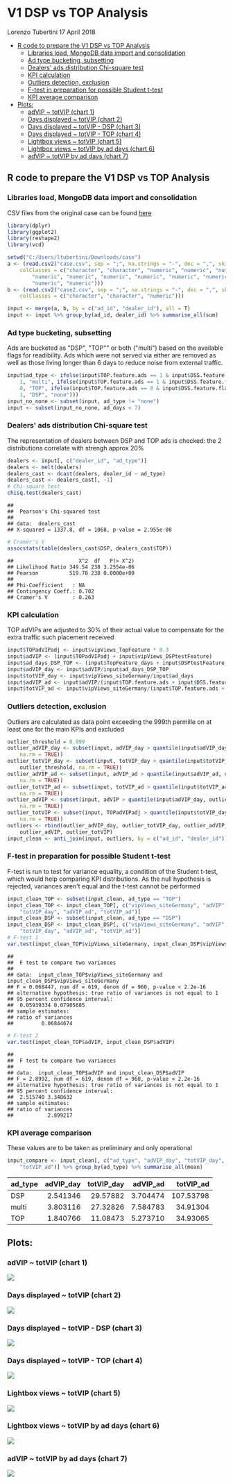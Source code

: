 V1 DSP vs TOP Analysis
================
Lorenzo Tubertini
17 April 2018

-   [R code to prepare the V1 DSP vs TOP Analysis](#r-code-to-prepare-the-v1-dsp-vs-top-analysis)
    -   [Libraries load, MongoDB data import and consolidation](#libraries-load-mongodb-data-import-and-consolidation)
    -   [Ad type bucketing, subsetting](#ad-type-bucketing-subsetting)
    -   [Dealers' ads distribution Chi-square test](#dealers-ads-distribution-chi-square-test)
    -   [KPI calculation](#kpi-calculation)
    -   [Outliers detection, exclusion](#outliers-detection-exclusion)
    -   [F-test in preparation for possible Student t-test](#f-test-in-preparation-for-possible-student-t-test)
    -   [KPI average comparison](#kpi-average-comparison)
-   [Plots:](#plots)
    -   [adVIP ~ totVIP (chart 1)](#advip-totvip-chart-1)
    -   [Days displayed ~ totVIP (chart 2)](#days-displayed-totvip-chart-2)
    -   [Days displayed ~ totVIP - DSP (chart 3)](#days-displayed-totvip---dsp-chart-3)
    -   [Days displayed ~ totVIP - TOP (chart 4)](#days-displayed-totvip---top-chart-4)
    -   [Lightbox views ~ totVIP (chart 5)](#lightbox-views-totvip-chart-5)
    -   [Lightbox views ~ totVIP by ad days (chart 6)](#lightbox-views-totvip-by-ad-days-chart-6)
    -   [adVIP ~ totVIP by ad days (chart 7)](#advip-totvip-by-ad-days-chart-7)

R code to prepare the V1 DSP vs TOP Analysis
--------------------------------------------

### Libraries load, MongoDB data import and consolidation

CSV files from the original case can be found [here](https://github.com/ltubertini/DSP_TOP/tree/master/case)

``` r
library(dplyr)
library(ggplot2)
library(reshape2)
library(vcd)

setwd("C:/Users/ltubertini/Downloads/case")
a <- (read.csv2("case.csv", sep = ";", na.strings = "-", dec = ",", skip = 1, 
    colClasses = c("character", "character", "numeric", "numeric", "numeric", 
        "numeric", "numeric", "numeric", "numeric", "numeric", "numeric", "numeric", 
        "numeric", "numeric")))
b <- (read.csv2("case2.csv", sep = ";", na.strings = "-", dec = ",", skip = 1, 
    colClasses = c("character", "character", "numeric")))

input <- merge(a, b, by = c("ad_id", "dealer_id"), all = T)
input <- input %>% group_by(ad_id, dealer_id) %>% summarise_all(sum)
```

### Ad type bucketing, subsetting

Ads are bucketed as "DSP", "TOP"" or both ("multi") based on the available flags for readibility. Ads which were not served via either are removed as well as those living longer than 6 days to reduce noise from external traffic.

``` r
input$ad_type <- ifelse(input$TOP.feature.ads == 1 & input$DSS.feature.flag == 
    1, "multi", ifelse(input$TOP.feature.ads == 1 & input$DSS.feature.flag == 
    0, "TOP", ifelse(input$TOP.feature.ads == 0 & input$DSS.feature.flag == 
    1, "DSP", "none")))
input_no_none <- subset(input, ad_type != "none")
input <- subset(input_no_none, ad_days < 7)
```

### Dealers' ads distribution Chi-square test

The representation of dealers between DSP and TOP ads is checked: the 2 distributions correlate with strengh approx 20%

``` r
dealers <- input[, c("dealer_id", "ad_type")]
dealers <- melt(dealers)
dealers_cast <- dcast(dealers, dealer_id ~ ad_type)
dealers_cast <- dealers_cast[, -1]
# Chi-square test
chisq.test(dealers_cast)
```

    ## 
    ##  Pearson's Chi-squared test
    ## 
    ## data:  dealers_cast
    ## X-squared = 1337.8, df = 1068, p-value = 2.955e-08

``` r
# Cramér's V
assocstats(table(dealers_cast$DSP, dealers_cast$TOP))
```

    ##                     X^2  df   P(> X^2)
    ## Likelihood Ratio 349.54 238 3.2554e-06
    ## Pearson          519.78 238 0.0000e+00
    ## 
    ## Phi-Coefficient   : NA 
    ## Contingency Coeff.: 0.702 
    ## Cramer's V        : 0.263

### KPI calculation

TOP adVIPs are adjusted to 30% of their actual value to compensate for the extra traffic such placement received

``` r
input$TOPadVIPadj <- input$vipViews_TopFeature * 0.3
input$adVIP <- (input$TOPadVIPadj + input$vipViews_DSPtestFeature)
input$ad_days_DSP_TOP <- (input$TopFeature_days + input$DSPtestFeature_days)
input$adVIP_day <- input$adVIP/input$ad_days_DSP_TOP
input$totVIP_day <- input$vipViews_siteGermany/input$ad_days
input$adVIP_ad <- input$adVIP/(input$TOP.feature.ads + input$DSS.feature.flag)
input$totVIP_ad <- input$vipViews_siteGermany/(input$TOP.feature.ads + input$DSS.feature.flag)
```

### Outliers detection, exclusion

Outliers are calculated as data point exceeding the 999th permille on at least one for the main KPIs and excluded

``` r
outlier_threshold = 0.999
outlier_adVIP_day <- subset(input, adVIP_day > quantile(input$adVIP_day, outlier_threshold, 
    na.rm = TRUE))
outlier_totVIP_day <- subset(input, totVIP_day > quantile(input$totVIP_day, 
    outlier_threshold, na.rm = TRUE))
outlier_adVIP_ad <- subset(input, adVIP_ad > quantile(input$adVIP_ad, outlier_threshold, 
    na.rm = TRUE))
outlier_totVIP_ad <- subset(input, totVIP_ad > quantile(input$totVIP_ad, outlier_threshold, 
    na.rm = TRUE))
outlier_adVIP <- subset(input, adVIP > quantile(input$adVIP_day, outlier_threshold, 
    na.rm = TRUE))
outlier_totVIP <- subset(input, TOPadVIPadj > quantile(input$totVIP_day, outlier_threshold, 
    na.rm = TRUE))
outliers <- rbind(outlier_adVIP_day, outlier_totVIP_day, outlier_adVIP_ad, outlier_totVIP_ad, 
    outlier_adVIP, outlier_totVIP)
input_clean <- anti_join(input, outliers, by = c("ad_id", "dealer_id"))
```

### F-test in preparation for possible Student t-test

F-test is run to test for variance equality, a condition of the Student t-test, which would help comparing KPI distributions. As the null hypothesis is rejected, variances aren't equal and the t-test cannot be performed

``` r
input_clean_TOP <- subset(input_clean, ad_type == "TOP")
input_clean_TOP <- input_clean_TOP[, c("vipViews_siteGermany", "adVIP", "adVIP_day", 
    "totVIP_day", "adVIP_ad", "totVIP_ad")]
input_clean_DSP <- subset(input_clean, ad_type == "DSP")
input_clean_DSP <- input_clean_DSP[, c("vipViews_siteGermany", "adVIP", "adVIP_day", 
    "totVIP_day", "adVIP_ad", "totVIP_ad")]
# F-test 1
var.test(input_clean_TOP$vipViews_siteGermany, input_clean_DSP$vipViews_siteGermany)
```

    ## 
    ##  F test to compare two variances
    ## 
    ## data:  input_clean_TOP$vipViews_siteGermany and input_clean_DSP$vipViews_siteGermany
    ## F = 0.068447, num df = 619, denom df = 960, p-value < 2.2e-16
    ## alternative hypothesis: true ratio of variances is not equal to 1
    ## 95 percent confidence interval:
    ##  0.05939334 0.07905685
    ## sample estimates:
    ## ratio of variances 
    ##         0.06844674

``` r
# F-test 2
var.test(input_clean_TOP$adVIP, input_clean_DSP$adVIP)
```

    ## 
    ##  F test to compare two variances
    ## 
    ## data:  input_clean_TOP$adVIP and input_clean_DSP$adVIP
    ## F = 2.8992, num df = 619, denom df = 960, p-value < 2.2e-16
    ## alternative hypothesis: true ratio of variances is not equal to 1
    ## 95 percent confidence interval:
    ##  2.515740 3.348632
    ## sample estimates:
    ## ratio of variances 
    ##           2.899217

### KPI average comparison

These values are to be taken as preliminary and only operational

``` r
input_compare <- input_clean[, c("ad_type", "adVIP_day", "totVIP_day", "adVIP_ad", 
    "totVIP_ad")] %>% group_by(ad_type) %>% summarise_all(mean)
```

| ad\_type |  adVIP\_day|  totVIP\_day|  adVIP\_ad|  totVIP\_ad|
|:---------|-----------:|------------:|----------:|-----------:|
| DSP      |    2.541346|     29.57882|   3.704474|   107.53798|
| multi    |    3.803116|     27.32826|   7.584783|    34.91304|
| TOP      |    1.840766|     11.08473|   5.273710|    34.93065|

Plots:
------

### adVIP ~ totVIP (chart 1)

![](DSP_TOP_files/figure-markdown_github-ascii_identifiers/chart%201-1.jpeg)

### Days displayed ~ totVIP (chart 2)

![](DSP_TOP_files/figure-markdown_github-ascii_identifiers/chart%202-1.jpeg)

### Days displayed ~ totVIP - DSP (chart 3)

![](DSP_TOP_files/figure-markdown_github-ascii_identifiers/chart%203-1.jpeg)

### Days displayed ~ totVIP - TOP (chart 4)

![](DSP_TOP_files/figure-markdown_github-ascii_identifiers/chart%204-1.jpeg)

### Lightbox views ~ totVIP (chart 5)

![](DSP_TOP_files/figure-markdown_github-ascii_identifiers/chart%205-1.jpeg)

### Lightbox views ~ totVIP by ad days (chart 6)

![](DSP_TOP_files/figure-markdown_github-ascii_identifiers/chart%206-1.jpeg)

### adVIP ~ totVIP by ad days (chart 7)

![](DSP_TOP_files/figure-markdown_github-ascii_identifiers/chart%207-1.jpeg)
